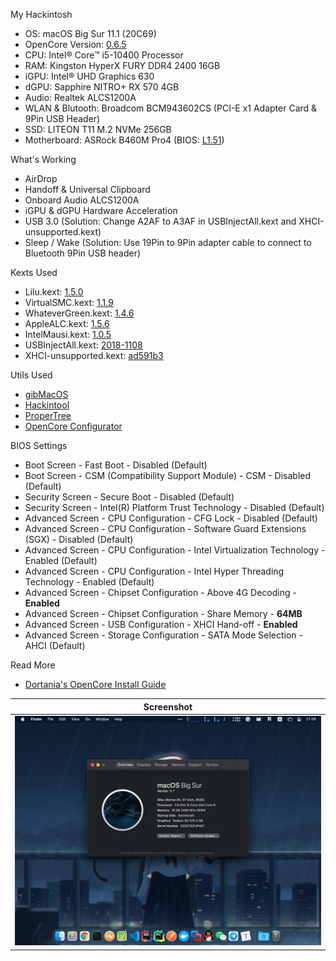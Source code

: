 My Hackintosh

- OS: macOS Big Sur 11.1 (20C69)
- OpenCore Version: [0.6.5](https://github.com/acidanthera/OpenCorePkg/releases/tag/0.6.5)
- CPU: Intel® Core™ i5-10400 Processor
- RAM: Kingston HyperX FURY DDR4 2400 16GB
- iGPU: Intel® UHD Graphics 630
- dGPU: Sapphire NITRO+ RX 570 4GB
- Audio: Realtek ALCS1200A
- WLAN & Blutooth: Broadcom BCM943602CS (PCI-E x1 Adapter Card & 9Pin USB Header)
- SSD: LITEON T11 M.2 NVMe 256GB
- Motherboard: ASRock B460M Pro4 (BIOS: [L1.51](https://www.asrock.com/mb/Intel/B460M%20Pro4/index.asp#BIOS))

What's Working

- AirDrop
- Handoff & Universal Clipboard
- Onboard Audio ALCS1200A
- iGPU & dGPU Hardware Acceleration
- USB 3.0 (Solution: Change A2AF to A3AF in USBInjectAll.kext and XHCI-unsupported.kext)
- Sleep / Wake (Solution:  Use 19Pin to 9Pin adapter cable to connect to Bluetooth 9Pin USB header)

Kexts Used

- Lilu.kext: [1.5.0](https://github.com/acidanthera/Lilu/releases/tag/1.5.0)
- VirtualSMC.kext: [1.1.9](https://github.com/acidanthera/VirtualSMC/releases/tag/1.1.9)
- WhateverGreen.kext: [1.4.6](https://github.com/acidanthera/WhateverGreen/releases/tag/1.4.6)
- AppleALC.kext: [1.5.6](https://github.com/acidanthera/AppleALC/releases/tag/1.5.6)
- IntelMausi.kext: [1.0.5](https://github.com/acidanthera/IntelMausi/releases/tag/1.0.5)
- USBInjectAll.kext: [2018-1108](https://bitbucket.org/RehabMan/os-x-usb-inject-all/downloads/)
- XHCI-unsupported.kext: [ad591b3](https://github.com/RehabMan/OS-X-USB-Inject-All/tree/ad591b348fb6f0d407c2de846585b9f92876d6d8/XHCI-unsupported.kext)

Utils Used

- [gibMacOS](https://github.com/corpnewt/gibMacOS)
- [Hackintool](https://github.com/headkaze/Hackintool)
- [ProperTree](https://github.com/corpnewt/ProperTree)
- [OpenCore Configurator](https://mackie100projects.altervista.org/download-opencore-configurator/)

BIOS Settings

- Boot Screen - Fast Boot - Disabled (Default)
- Boot Screen - CSM (Compatibility Support Module) - CSM - Disabled (Default)
- Security Screen - Secure Boot - Disabled (Default)
- Security Screen - Intel(R) Platform Trust Technology - Disabled (Default)
- Advanced Screen - CPU Configuration - CFG Lock - Disabled (Default)
- Advanced Screen - CPU Configuration - Software Guard Extensions (SGX) - Disabled (Default)
- Advanced Screen - CPU Configuration - Intel Virtualization Technology - Enabled (Default)
- Advanced Screen - CPU Configuration - Intel Hyper Threading Technology - Enabled (Default)
- Advanced Screen - Chipset Configuration - Above 4G Decoding - **Enabled**
- Advanced Screen - Chipset Configuration - Share Memory - **64MB**
- Advanced Screen - USB Configuration - XHCI Hand-off - **Enabled**
- Advanced Screen - Storage Configuration - SATA Mode Selection - AHCI (Default)

Read More

- [Dortania's OpenCore Install Guide](https://dortania.github.io/OpenCore-Install-Guide/)

| Screenshot |
| :----------: |
| ![Desktop](Screenshot/Desktop.jpg) |
